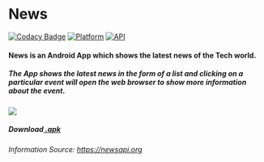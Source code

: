 # News 
[![Codacy Badge](https://api.codacy.com/project/badge/Grade/ea57b69bbc2b4d1c9fb055ceb3dc8e0a)](https://app.codacy.com/app/rob729/News-App?utm_source=github.com&utm_medium=referral&utm_content=rob729/News-App&utm_campaign=Badge_Grade_Dashboard)
[![Platform](https://img.shields.io/badge/platform-android-blue.svg)](http://developer.android.com/index.html)
[![API](https://img.shields.io/badge/API-19%2B-blue.svg?style=flat)](https://android-arsenal.com/api?level=19)
#### News is an Android App which shows the latest news of the Tech world.
##### The App shows the latest news in the form of a list and clicking on a particular event will open the web browser to show more information about the event.

![](https://raw.githubusercontent.com/rob729/images/master/news_src.png?token=Ad5e5SRSkuiVt9SsLKKvFrgCkn7lGwmCks5blr78wA%3D%3D)
##### Download[ .apk](https://drive.google.com/open?id=11rKtPZasWRInsvwodf8euOpFMl4wcIQ7)
###### Information Source: https://newsapi.org
